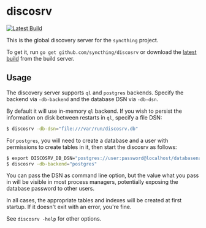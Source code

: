discosrv
========

[![Latest Build](http://img.shields.io/jenkins/s/http/build.syncthing.net/discosrv.svg?style=flat-square)](http://build.syncthing.net/job/discosrv/lastBuild/)

This is the global discovery server for the `syncthing` project.

To get it, run `go get github.com/syncthing/discosrv` or download the
[latest build](http://build.syncthing.net/job/discosrv/lastSuccessfulBuild/artifact/)
from the build server.

Usage
-----

The discovery server supports `ql` and `postgres` backends.
Specify the backend via `-db-backend` and the database DSN via `-db-dsn`.

By default it will use in-memory `ql` backend. If you wish to persist the
information on disk between restarts in `ql`, specify a file DSN:

```bash
$ discosrv -db-dsn="file:///var/run/discosrv.db"
```

For `postgres`, you will need to create a database and a user with permissions
to create tables in it, then start the discosrv as follows:

```bash
$ export DISCOSRV_DB_DSN="postgres://user:password@localhost/databasename"
$ discosrv -db-backend="postgres"
```

You can pass the DSN as command line option, but the value what you pass in will
be visible in most process managers, potentially exposing the database password
to other users.

In all cases, the appropriate tables and indexes will be created at first
startup. If it doesn't exit with an error, you're fine.

See `discosrv -help` for other options.
